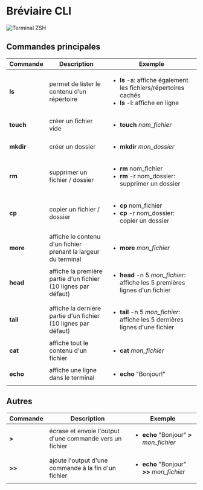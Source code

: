 # Bréviaire CLI


![Terminal ZSH](https://miro.medium.com/max/4136/1*DUiI66gNESMgRhg97GcuPg.png)


## Commandes principales


Commande | Description | Exemple
--- | --- | ---
**ls** | permet de lister le contenu d’un répertoire | <ul><li>**ls** -a: affiche également les fichiers/répertoires cachés</li><li>**ls** -l: affiche en ligne</li></ul>
**touch** | créer un fichier vide | <ul><li>**touch** *nom_fichier*</li></ul>
**mkdir** | créer un dossier | <ul><li>**mkdir** *mon_dossier*</li></ul>
**rm** | supprimer un fichier / dossier | <ul><li>**rm** nom_fichier</li><li>**rm** -r nom_dossier: supprimer un dossier</li></ul>
**cp** | copier un fichier / dossier | <ul><li>**cp** nom_fichier</li><li>**cp** -r nom_dossier: copier un dossier</li></ul>
**more** | affiche le contenu d'un fichier prenant la largeur du terminal | <ul><li>**more** *mon_fichier*</li></ul>
**head** | affiche la première partie d'un fichier (10 lignes par défaut) | <ul><li>**head** -n 5 *mon_fichier*: affiche les 5 premières lignes d'un fichier</li></ul>
**tail** | affiche la dernière partie d'un fichier (10 lignes par défaut) | <ul><li>**tail** -n 5 *mon_fichier*: affiche les 5 dernières lignes d'une fichier</li></ul>
**cat** | affiche tout le contenu d'un fichier | <ul><li>**cat** *mon_fichier*</li></ul>
**echo** | affiche une ligne dans le terminal | <ul><li>**echo** "Bonjour!"</li></ul>


## Autres


Commande | Description | Exemple
--- | --- | ---
**>** | écrase et envoie l'output d'une commande vers un fichier | <ul><li>**echo** "Bonjour" **>** *mon_fichier*</li></ul>
**>>** | ajoute l'output d'une commande à la fin d'un fichier | <ul><li>**echo** "Bonjour" **>>** *mon_fichier*</li></ul>
